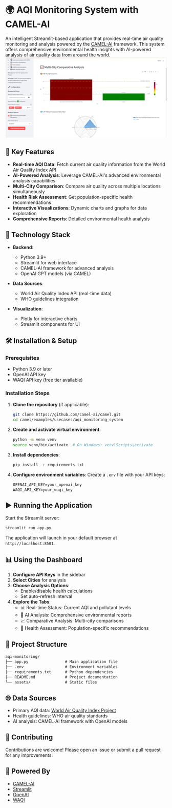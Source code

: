 # 🌍 AQI Monitoring System with CAMEL-AI

An intelligent Streamlit-based application that provides real-time air quality monitoring and analysis powered by the [CAMEL-AI](https://www.camel-ai.org/) framework. This system offers comprehensive environmental health insights with AI-powered analysis of air quality data from around the world.
![Dashboard Preview](./assets/screenshot.PNG)

## 🚀 Key Features

- **Real-time AQI Data**: Fetch current air quality information from the World Air Quality Index API
- **AI-Powered Analysis**: Leverage CAMEL-AI's advanced environmental analysis capabilities
- **Multi-City Comparison**: Compare air quality across multiple locations simultaneously
- **Health Risk Assessment**: Get population-specific health recommendations
- **Interactive Visualizations**: Dynamic charts and graphs for data exploration
- **Comprehensive Reports**: Detailed environmental health analysis

## 🧰 Technology Stack

- **Backend**: 
  - Python 3.9+
  - Streamlit for web interface
  - CAMEL-AI framework for advanced analysis
  - OpenAI GPT models (via CAMEL)

- **Data Sources**:
  - World Air Quality Index API (real-time data)
  - WHO guidelines integration

- **Visualization**:
  - Plotly for interactive charts
  - Streamlit components for UI

## 🛠️ Installation & Setup

### Prerequisites
- Python 3.9 or later
- OpenAI API key
- WAQI API key (free tier available)

### Installation Steps

1. **Clone the repository** (if applicable):
   ```bash
   git clone https://github.com/camel-ai/camel.git
   cd camel/examples/usecases/aqi_monitoring_system
   ```

2. **Create and activate virtual environment**:
   ```bash
   python -m venv venv
   source venv/bin/activate  # On Windows: venv\Scripts\activate
   ```

3. **Install dependencies**:
   ```bash
   pip install -r requirements.txt
   ```

4. **Configure environment variables**:
   Create a `.env` file with your API keys:
   ```env
   OPENAI_API_KEY=your_openai_key
   WAQI_API_KEY=your_waqi_key
   ```

## ▶️ Running the Application

Start the Streamlit server:
```bash
streamlit run app.py
```

The application will launch in your default browser at `http://localhost:8501`.

## 📊 Using the Dashboard

1. **Configure API Keys** in the sidebar
2. **Select Cities** for analysis
3. **Choose Analysis Options**:
   - Enable/disable health calculations
   - Set auto-refresh interval
4. **Explore the Tabs**:
   - 📊 Real-time Status: Current AQI and pollutant levels
   - 🤖 AI Analysis: Comprehensive environmental reports
   - 📈 Comparative Analysis: Multi-city comparisons
   - 🏥 Health Assessment: Population-specific recommendations

## 📂 Project Structure

```
aqi-monitoring/
├── app.py                # Main application file
├── .env                  # Environment variables
├── requirements.txt      # Python dependencies
├── README.md             # Project documentation
└── assets/               # Static files 
```

## 🌐 Data Sources

- Primary AQI data: [World Air Quality Index Project](https://aqicn.org/api/)
- Health guidelines: WHO air quality standards
- AI analysis: CAMEL-AI framework with OpenAI models

## 🤝 Contributing

Contributions are welcome! Please open an issue or submit a pull request for any improvements.


## 🧠 Powered By

- [CAMEL-AI](https://github.com/camel-ai/camel)
- [Streamlit](https://streamlit.io/)
- [OpenAI](https://openai.com/)
- [WAQI](https://aqicn.org/api/)